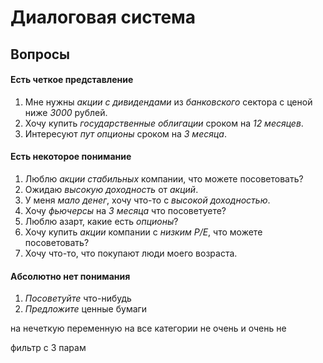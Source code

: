 # Диалоговая система

## Вопросы

#### Есть четкое представление

1. Мне нужны _акции_ _с дивидендами_ из _банковского_ сектора с ценой ниже _3000_ рублей.
2. Хочу купить _государственные_ _облигации_ сроком на _12 месяцев_.
3. Интересуют _пут_ _опционы_ сроком на _3 месяца_.

#### Есть некоторое понимание

1. Люблю _акции_ _стабильных_ компании, что можете посоветовать?
2. Ожидаю _высокую доходность_ от _акций_.
3. У меня _мало денег_, хочу что-то с _высокой доходностью_.
4. Хочу _фьючерсы_ на _3 месяца_ что посоветуете?
5. Люблю азарт, какие есть _опционы_?
6. Хочу купить _акции_ компании с _низким P/E_, что можете посоветовать?
7. Хочу что-то, что покупают люди моего возраста.

#### Абсолютно нет понимания

1. _Посоветуйте_ что-нибудь
2. _Предложите_ ценные бумаги

на нечеткую переменную
на все категории
не очень и очень не

фильтр с 3 парам
